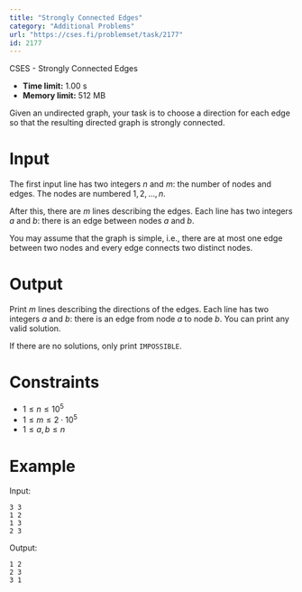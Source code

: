 ```yaml
---
title: "Strongly Connected Edges"
category: "Additional Problems"
url: "https://cses.fi/problemset/task/2177"
id: 2177
---
```


CSES - Strongly Connected Edges

  * **Time limit:** 1.00 s
  * **Memory limit:** 512 MB

Given an undirected graph, your task is to choose a direction for each edge so
that the resulting directed graph is strongly connected.

# Input

The first input line has two integers $n$ and $m$: the number of nodes and
edges. The nodes are numbered $1,2,\dots,n$.

After this, there are $m$ lines describing the edges. Each line has two
integers $a$ and $b$: there is an edge between nodes $a$ and $b$.

You may assume that the graph is simple, i.e., there are at most one edge
between two nodes and every edge connects two distinct nodes.

# Output

Print $m$ lines describing the directions of the edges. Each line has two
integers $a$ and $b$: there is an edge from node $a$ to node $b$. You can
print any valid solution.

If there are no solutions, only print `IMPOSSIBLE`.

# Constraints

  * $1 \le n \le 10^5$
  * $1 \le m \le 2 \cdot 10^5$
  * $1 \le a,b \le n$

# Example

Input:

    
    
    3 3
    1 2
    1 3
    2 3
    

Output:

    
    
    1 2
    2 3
    3 1
    

